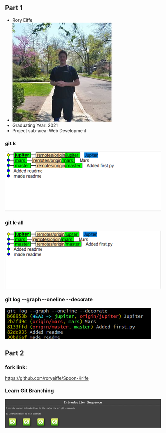 ## Part 1

* Rory Eiffe
* ![Rory](rory.jpg)
* Graduating Year: 2021
* Project sub-area: Web Development

### git k
![gitk](gitk.png)

### git k-all
![gitkall](gitkall.png)

### git log --graph --oneline --decorate
![gitlog](gitlog.png)

## Part 2

### fork link:
https://github.com/roryeiffe/Spoon-Knife

### Learn Git Branching
![gittutorial](git_tutorial.png)